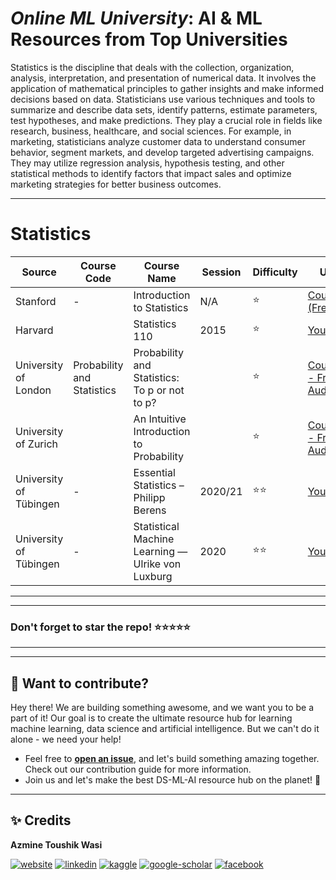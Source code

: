 # ***Online ML University***: **AI & ML Resources from Top Universities**
Statistics is the discipline that deals with the collection, organization, analysis, interpretation, and presentation of numerical data. It involves the application of mathematical principles to gather insights and make informed decisions based on data. Statisticians use various techniques and tools to summarize and describe data sets, identify patterns, estimate parameters, test hypotheses, and make predictions. They play a crucial role in fields like research, business, healthcare, and social sciences. For example, in marketing, statisticians analyze customer data to understand consumer behavior, segment markets, and develop targeted advertising campaigns. They may utilize regression analysis, hypothesis testing, and other statistical methods to identify factors that impact sales and optimize marketing strategies for better business outcomes.




---


# **Statistics**

| Source | Course Code | Course Name | Session | Difficulty | URL |
| --- | --- | --- | --- | --- | --- |
| Stanford  | - | Introduction to Statistics | N/A | ⭐ | [Coursera (Free)](https://www.coursera.org/learn/stanford-statistics) |
|  Harvard | | Statistics 110 | 2015 | ⭐ | [Youtube](https://www.youtube.com/watch?v=KbB0FjPg0mw&list=PL2SOU6wwxB0uwwH80KTQ6ht66KWxbzTIo) |
| University of London | Probability and Statistics | Probability and Statistics: To p or not to p?  | |⭐ |[Coursera - Free Audit](https://www.coursera.org/learn/probability-statistics) |
| University of Zurich | | An Intuitive Introduction to Probability  |  | ⭐| [Coursera - Free Audit](https://www.coursera.org/learn/introductiontoprobability) |
| University of Tübingen | -|  Essential Statistics – Philipp Berens | 2020/21  | ⭐⭐ | [Youtube](https://www.youtube.com/playlist?list=PL05umP7R6ij0Gw5SLIrOA1dMYScCx4oXT) |
| University of Tübingen | -|  Statistical Machine Learning — Ulrike von Luxburg | 2020 | ⭐⭐ | [Youtube](https://www.youtube.com/playlist?list=PL05umP7R6ij2XCvrRzLokX6EoHWaGA2cC) |





---
---

### Don't forget to **star** the repo! ⭐⭐⭐⭐⭐

---
---

## 👋 **Want to contribute?**

Hey there! We are building something awesome, and we want you to be a part of it! Our goal is to create the ultimate resource hub for learning machine learning, data science and artificial intelligence. But we can't do it alone - we need your help!
- Feel free to [**open an issue**](https://github.com/azminewasi/awsome-ml-courses-from-topuniversities/issues/new?assignees=&labels=&projects=&template=new-resource-addition-request.md&title=), and let's build something amazing together. Check out our contribution guide for more information.
- Join us and let's make the best DS-ML-AI resource hub on the planet! 🚀

---

## ✨ **Credits**
**Azmine Toushik Wasi**

 [![website](https://img.shields.io/badge/-Website-blue?style=flat-square&logo=rss&color=1f1f15)](https://azminewasi.github.io) 
 [![linkedin](https://img.shields.io/badge/LinkedIn-%320beff?style=flat-square&logo=linkedin&color=1f1f18)](https://www.linkedin.com/in/azmine-toushik-wasi/) 
 [![kaggle](https://img.shields.io/badge/Kaggle-%2320beff?style=flat-square&logo=kaggle&color=1f1f1f)](https://www.kaggle.com/azminetoushikwasi) 
 [![google-scholar](https://img.shields.io/badge/Google%20Scholar-%2320beff?style=flat-square&logo=google-scholar&color=1f1f18)](https://scholar.google.com/citations?user=X3gRvogAAAAJ&hl=en) 
 [![facebook](https://img.shields.io/badge/Facebook-%2320beff?style=flat-square&logo=facebook&color=1f1f15)](https://www.facebook.com/cholche.gari.zatrabari/)
